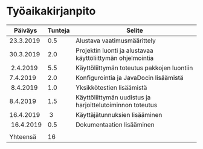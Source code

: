# Työaikakirjanpito

| Päiväys       | Tunteja       | Selite       |
| ------------- | ------------- | ------------ |
| 23.3.2019     | 0.5           | Alustava vaatimusmäärittely |
| 30.3.2019     | 2.0           | Projektin luonti ja alustavaa käyttöliittymän ohjelmointia |
| 2.4.2019      | 5.5           | Käyttöliittymän toteutus pakkojen luontiin |
| 7.4.2019      | 2.0           | Konfigurointia ja JavaDocin lisäämistä |
| 8.4.2019      | 1.0           | Yksikkötestien lisäämistä |
| 8.4.2019      | 1.5           | Käyttöliittymän uudistus ja harjoittelutoiminnon toteutus |
| 16.4.2019     | 3             | Käyttäjätunnuksien lisääminen |
| 16.4.2019     | 0.5           | Dokumentaation lisääminen |
|               |               |              |
| Yhteensä      | 16                           |
